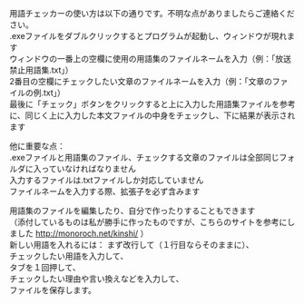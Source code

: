 用語チェッカーの使い方は以下の通りです。不明な点がありましたらご連絡ください。  
.exeファイルをダブルクリックするとプログラムが起動し、ウィンドウが現れます  
ウィンドウの一番上の空欄に使用の用語集のファイルネームを入力（例：「放送禁止用語集.txt」）  
2番目の空欄にチェックしたい文章のファイルネームを入力（例：「文章のファイルの例.txt」）  
最後に「チェック」ボタンをクリックすると上に入力した用語集ファイルを参考に、同じく上に入力した本文ファイルの中身をチェックし、下に結果が表示されます    

他に重要な点：  
.exeファイルと用語集のファイル、チェックする文章のファイルは全部同じフォルダに入っていなければなりません  
入力するファイルは.txtファイルしか対応していません  
ファイルネームを入力する際、拡張子を必ず含みます  

用語集のファイルを編集したり、自分で作ったりすることもできます  
（添付しているものは私が勝手に作ったものですが、こちらのサイトを参考にしました http://monoroch.net/kinshi/ ）   
新しい用語を入れるには：
まず改行して（１行目ならそのままに）、  
チェックしたい用語を入力して、  
タブを１回押して、  
チェックしたい理由や言い換えなどを入力して、  
ファイルを保存します。
